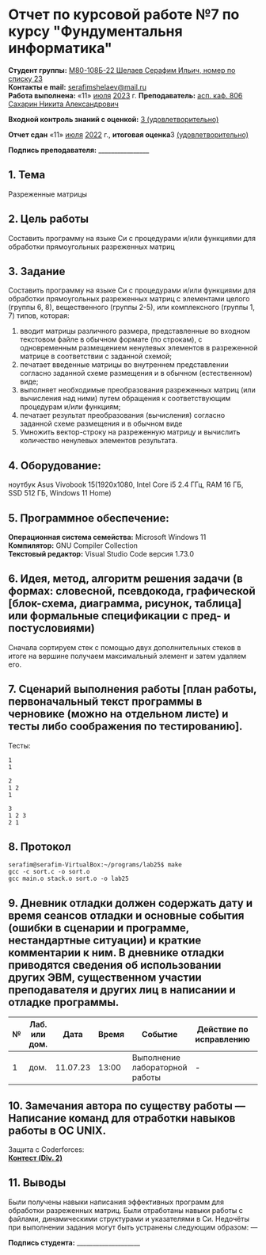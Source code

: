 # Отчет по курсовой работе №7 по курсу "Фундументальня информатика" 
<b>Студент группы:</b> <ins>М80-108Б-22 Шелаев Серафим Ильич, номер по списку 23</ins>  
<b>Контакты e mail:</b> <ins>serafimshelaev@mail.ru</ins>  
<b>Работа выполнена:</b> «11» <ins>июля</ins> <ins>2023</ins> г.
<b>Преподаватель:</b> <ins>асп. каф. 806 Сахарин Никита Александрович</ins>

<b>Входной контроль знаний с оценкой:</b> <ins>3 (удовлетворительно)</ins>

<b>Отчет сдан</b> «11» <ins>июля</ins> <ins>2022</ins> г., <b>итоговая оценка</b>3 <ins> (удовлетворительно)</ins>                                                          

<b>Подпись преподавателя:</b> ________________
## 1. Тема
Разреженные матрицы  
## 2. Цель работы
Составить программу на языке Си с процедурами и/или функциями для обработки прямоугольных разреженных матриц
## 3. Задание 
Составить программу на языке Си с процедурами и/или функциями для обработки прямоугольных разреженных матриц с
элементами целого (группы 6, 8), вещественного (группы 2-5), или комплексного (группы 1, 7) типов, которая:
1. вводит матрицы различного размера, представленные во входном текстовом файле в обычном формате (по строкам),
с одновременным размещением ненулевых элементов в разреженной матрице в соответствии с заданной схемой;
2. печатает введенные матрицы во внутреннем представлении согласно заданной схеме размещения и в обычном
(естественном) виде;
3. выполняет необходимые преобразования разреженных матриц (или вычисления над ними) путем обращения к
соответствующим процедурам и/или функциям;
4. печатает результат преобразования (вычисления) согласно заданной схеме размещения и в обычном виде
5. Умножить вектор-строку на разреженную матрицу и вычислить количество ненулевых элементов результата.

## 4. Оборудование:
ноутбук  Asus Vivobook 15(1920x1080, Intel Core i5 2.4 ГГц, RAM 16 ГБ, SSD 512 ГБ, Windows 11 Home)
## 5. Программное обеспечение:
<b>Операционная система семейства:</b> Microsoft Windows 11<br/> 
<b>Компилятор:</b> GNU Compiler Collection<br/>
<b>Текстовый редактор:</b> Visual Studio Code версия 1.73.0<br/>
## 6. Идея, метод, алгоритм решения задачи (в формах: словесной, псевдокода, графической [блок-схема, диаграмма, рисунок, таблица] или формальные спецификации с пред- и постусловиями)
Сначала сортируем стек с помощью двух дополнительных стеков в итоге на вершине получаем максимальный элемент и затем удаляем его.     
 
## 7. Сценарий выполнения работы [план работы, первоначальный текст программы в черновике (можно на отдельном листе) и тесты либо соображения по тестированию]. 
Тесты:
```
1
1

```
```
2
1 2
1
```
```
3
1 2 3
2 1
```
## 8. Протокол  
```
serafim@serafim-VirtualBox:~/programs/lab25$ make
gcc -c sort.c -o sort.o
gcc main.o stack.o sort.o -o lab25 
```

## 9. Дневник отладки должен содержать дату и время сеансов отладки и основные события (ошибки в сценарии и программе, нестандартные ситуации) и краткие комментарии к ним. В дневнике отладки приводятся сведения об использовании других ЭВМ, существенном участии преподавателя и других лиц в написании и отладке программы.

| № |  Лаб. или дом. | Дата | Время | Событие | Действие по исправлению | Примечание |
| ------ | ------ | ------ | ------ | ------ | ------ | ------ |
| 1 | дом. | 11.07.23 | 13:00 | Выполнение лабораторной работы | - | - |
## 10. Замечания автора по существу работы — Написание команд для отработки навыков работы в ОС UNIX.
Защита с Coderforces:  
<b>[Контест (Div. 2)](https://codeforces.com/contest/1810/submission/199989384)</b> 


## 11. Выводы
Были получены навыки написания эффективных программ для обработки разреженных матриц. Были отработаны навыки работы с файлами, динамическими структурами и указателями в Си.
Недочёты при выполнении задания могут быть устранены следующим образом: —

<b>Подпись студента:</b> ____________________



